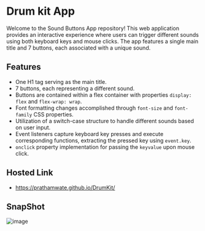 # Drum kit App

Welcome to the Sound Buttons App repository! This web application provides an interactive experience where users can trigger different sounds using both keyboard keys and mouse clicks. The app features a single main title and 7 buttons, each associated with a unique sound.

## Features

- One H1 tag serving as the main title.
- 7 buttons, each representing a different sound.
- Buttons are contained within a flex container with properties `display: flex` and `flex-wrap: wrap`.
- Font formatting changes accomplished through `font-size` and `font-family` CSS properties.
- Utilization of a switch-case structure to handle different sounds based on user input.
- Event listeners capture keyboard key presses and execute corresponding functions, extracting the pressed key using `event.key`.
- `onclick` property implementation for passing the `keyvalue` upon mouse click.

## Hosted Link
 - https://prathamwate.github.io/DrumKit/

## SnapShot 
![image](https://github.com/Prathamwate/DrumKit/assets/98683881/0ef646c2-f84d-4778-abce-c295102bde7c)

